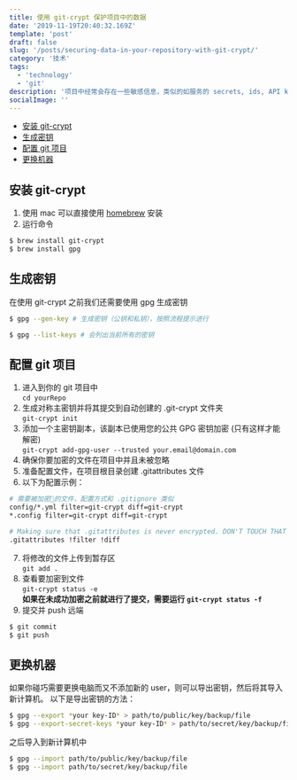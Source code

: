 ```yaml
---
title: 使用 git-crypt 保护项目中的数据
date: '2019-11-19T20:40:32.169Z'
template: 'post'
draft: false
slug: '/posts/securing-data-in-your-repository-with-git-crypt/'
category: '技术'
tags:
  - 'technology'
  - 'git'
description: '项目中经常会存在一些敏感信息，类似的如服务的 secrets, ids, API keys 等不希望公开。为了方便起见，会将这些数据存储在 git 中，本文将介绍使用 git-crypt 加密数据的方法，保证数据安全。'
socialImage: ''
---
```


- [安装 git-crypt](#%e5%ae%89%e8%a3%85-git-crypt)
- [生成密钥](#%e7%94%9f%e6%88%90%e5%af%86%e9%92%a5)
- [配置 git 项目](#%e9%85%8d%e7%bd%ae-git-%e9%a1%b9%e7%9b%ae)
- [更换机器](#%e6%9b%b4%e6%8d%a2%e6%9c%ba%e5%99%a8)

## 安装 git-crypt

1. 使用 mac 可以直接使用 [homebrew](https://brew.sh/) 安装
2. 运行命令

```zsh
$ brew install git-crypt
$ brew install gpg
```

## 生成密钥

在使用 git-crypt 之前我们还需要使用 gpg 生成密钥

```zsh
$ gpg --gen-key # 生成密钥（公钥和私钥），按照流程提示进行

$ gpg --list-keys # 会列出当前所有的密钥
```

## 配置 git 项目

1. 进入到你的 git 项目中  
   `cd yourRepo`
2. 生成对称主密钥并将其提交到自动创建的 .git-crypt 文件夹  
   `git-crypt init`
3. 添加一个主密钥副本，该副本已使用您的公共 GPG 密钥加密 (只有这样才能解密)  
   `git-crypt add-gpg-user --trusted your.email@domain.com`
4. 确保你要加密的文件在项目中并且未被忽略
5. 准备配置文件，在项目根目录创建 .gitattributes 文件
6. 以下为配置示例：

```bash
# 需要被加密🔐的文件，配置方式和 .gitignore 类似
config/*.yml filter=git-crypt diff=git-crypt
*.config filter=git-crypt diff=git-crypt

# Making sure that .gitattributes is never encrypted. DON'T TOUCH THAT LINE AND ONE BELOW
.gitattributes !filter !diff
```

7. 将修改的文件上传到暂存区  
   `git add .`
8. 查看要加密到文件  
   `git-crypt status -e`  
   **如果在未成功加密之前就进行了提交，需要运行 `git-crypt status -f`** 
9.  提交并 push 远端

```zsh
$ git commit
$ git push
```

## 更换机器

如果你碰巧需要更换电脑而又不添加新的 user，则可以导出密钥，然后将其导入新计算机。
以下是导出密钥的方法：

```zsh
$ gpg --export *your key-ID* > path/to/public/key/backup/file
$ gpg --export-secret-keys *your key-ID* > path/to/secret/key/backup/file
```

之后导入到新计算机中

```zsh
$ gpg --import path/to/public/key/backup/file
$ gpg --import path/to/secret/key/backup/file
```
